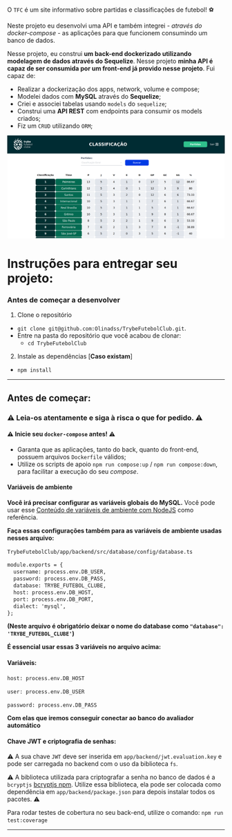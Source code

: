 O `TFC` é um site informativo sobre partidas e classificações de futebol! ⚽️

Neste projeto eu desenvolvi uma API e também integrei *- através do docker-compose -* as aplicações para que funcionem consumindo um banco de dados.

Nesse projeto, eu construi **um back-end dockerizado utilizando modelagem de dados através do Sequelize**. Nesse projeto **minha API é capaz de ser consumida por um front-end já provido nesse projeto**. Fui capaz de:

 - Realizar a dockerização dos apps, network, volume e compose;
 - Modelei dados com **MySQL** através do **Sequelize**;
 - Criei e associei tabelas usando `models` do `sequelize`;
 - Construi uma **API REST** com endpoints para consumir os models criados;
 - Fiz um `CRUD` utilizando `ORM`;
 
 ![Exemplo app front](./front-example.png)

# Instruções para entregar seu projeto:

### Antes de começar a desenvolver

1. Clone o repositório
  * `git clone git@github.com:Olinadss/TrybeFutebolClub.git`.
  * Entre na pasta do repositório que você acabou de clonar:
    * `cd TrybeFutebolClub`

2. Instale as dependências [**Caso existam**]
  * `npm install`

---

## Antes de começar:

### ⚠️ Leia-os atentamente e siga à risca o que for pedido. ⚠️

#### ⚠️ **Inicie seu `docker-compose` antes!** ⚠️

- Garanta que as aplicações, tanto do back, quanto do front-end, possuem arquivos `Dockerfile` válidos;
- Utilize os scripts de apoio `npm run compose:up` / `npm run compose:down`, para facilitar a execução do seu *compose*.

#### Variáveis de ambiente

**Você irá precisar configurar as variáveis globais do MySQL.** Você pode usar esse [Conteúdo de variáveis de ambiente com NodeJS](https://blog.rocketseat.com.br/variaveis-ambiente-nodejs/) como referência.

**Faça essas configurações também para as variáveis de ambiente usadas nesses arquivo:**

`TrybeFutebolClub/app/backend/src/database/config/database.ts`

```
module.exports = {
  username: process.env.DB_USER,
  password: process.env.DB_PASS,
  database: TRYBE_FUTEBOL_CLUBE,
  host: process.env.DB_HOST,
  port: process.env.DB_PORT,
  dialect: 'mysql',
};

```

**(Neste arquivo é obrigatório deixar o nome do database como `"database": 'TRYBE_FUTEBOL_CLUBE'`)**

**É essencial usar essas 3 variáveis no arquivo acima:**

#### Variáveis:

`host: process.env.DB_HOST`

`user: process.env.DB_USER`

`password: process.env.DB_PASS`

**Com elas que iremos conseguir conectar ao banco do avaliador automático**

#### Chave JWT e criptografia de senhas:

⚠️ A sua chave `JWT` deve ser inserida em `app/backend/jwt.evaluation.key` e pode ser carregada no backend com o uso da biblioteca `fs`.

⚠️ A biblioteca utilizada para criptografar a senha no banco de dados é a `bcryptjs` [bcryptjs npm](https://www.npmjs.com/package/bcryptjs). Utilize essa biblioteca, ela pode ser colocada como dependência em `app/backend/package.json` para depois instalar todos os pacotes. ⚠️

Para rodar testes de cobertura no seu back-end, utilize o comando: `npm run test:coverage`

---
